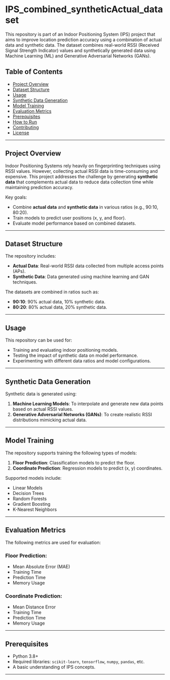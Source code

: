 # IPS_combined_syntheticActual_dataset

This repository is part of an Indoor Positioning System (IPS) project that aims to improve location prediction accuracy using a combination of actual data and synthetic data. The dataset combines real-world RSSI (Received Signal Strength Indicator) values and synthetically generated data using Machine Learning (ML) and Generative Adversarial Networks (GANs).

## Table of Contents

- [Project Overview](#project-overview)
- [Dataset Structure](#dataset-structure)
- [Usage](#usage)
- [Synthetic Data Generation](#synthetic-data-generation)
- [Model Training](#model-training)
- [Evaluation Metrics](#evaluation-metrics)
- [Prerequisites](#prerequisites)
- [How to Run](#how-to-run)
- [Contributing](#contributing)
- [License](#license)

---

## Project Overview

Indoor Positioning Systems rely heavily on fingerprinting techniques using RSSI values. However, collecting actual RSSI data is time-consuming and expensive. This project addresses the challenge by generating **synthetic data** that complements actual data to reduce data collection time while maintaining prediction accuracy.

Key goals:
- Combine **actual data** and **synthetic data** in various ratios (e.g., 90:10, 80:20).
- Train models to predict user positions (x, y, and floor).
- Evaluate model performance based on combined datasets.

---

## Dataset Structure

The repository includes:
- **Actual Data**: Real-world RSSI data collected from multiple access points (APs).
- **Synthetic Data**: Data generated using machine learning and GAN techniques.

The datasets are combined in ratios such as:
- **90:10**: 90% actual data, 10% synthetic data.
- **80:20**: 80% actual data, 20% synthetic data.

---

## Usage

This repository can be used for:
- Training and evaluating indoor positioning models.
- Testing the impact of synthetic data on model performance.
- Experimenting with different data ratios and model configurations.

---

## Synthetic Data Generation

Synthetic data is generated using:
1. **Machine Learning Models**: To interpolate and generate new data points based on actual RSSI values.
2. **Generative Adversarial Networks (GANs)**: To create realistic RSSI distributions mimicking actual data.

---

## Model Training

The repository supports training the following types of models:
1. **Floor Prediction**: Classification models to predict the floor.
2. **Coordinate Prediction**: Regression models to predict (x, y) coordinates.

Supported models include:
- Linear Models
- Decision Trees
- Random Forests
- Gradient Boosting
- K-Nearest Neighbors

---

## Evaluation Metrics

The following metrics are used for evaluation:
### Floor Prediction:
- Mean Absolute Error (MAE)
- Training Time
- Prediction Time
- Memory Usage

### Coordinate Prediction:
- Mean Distance Error
- Training Time
- Prediction Time
- Memory Usage

---

## Prerequisites

- Python 3.8+
- Required libraries: `scikit-learn`, `tensorflow`, `numpy`, `pandas`, etc.
- A basic understanding of IPS concepts.

---